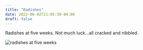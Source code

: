 ```yaml
---
title: "Radishes"
date: 2022-06-02T21:05:50-04:00
draft: false
---
```


Radishes at five weeks. Not much luck...all cracked and nibbled.

![radishes at five weeks](/2022-06-02-radishes.jpg)
